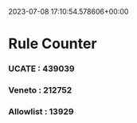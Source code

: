 2023-07-08 17:10:54.578606+00:00
# Rule Counter 
 ### UCATE : 439039

 ### Veneto : 212752

 ### Allowlist : 13929